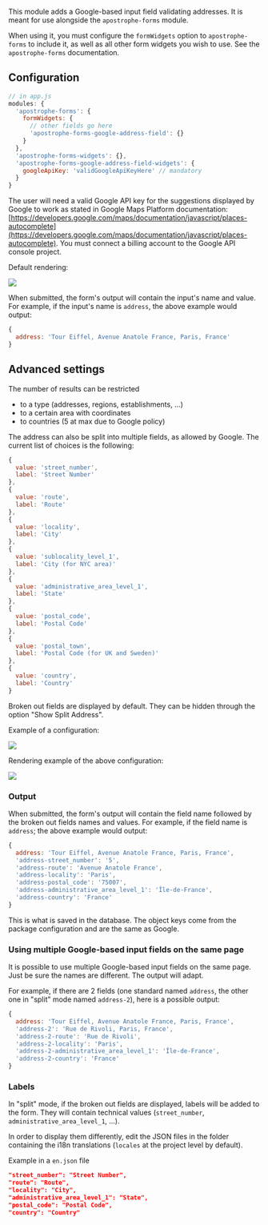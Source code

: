 This module adds a Google-based input field validating addresses. It is meant for use alongside the `apostrophe-forms` module.

When using it, you must configure the `formWidgets` option to `apostrophe-forms` to include it, as well as all other form widgets you wish to use. See the `apostrophe-forms` documentation.

## Configuration

```javascript
// in app.js
modules: {
  'apostrophe-forms': {
    formWidgets: {
      // other fields go here
      'apostrophe-forms-google-address-field': {}
    }
  },
  'apostrophe-forms-widgets': {},
  'apostrophe-forms-google-address-field-widgets': {
    googleApiKey: 'validGoogleApiKeyHere' // mandatory
  }
}
```

The user will need a valid Google API key for the suggestions displayed by Google to work as stated in Google Maps Platform documentation: [https://developers.google.com/maps/documentation/javascript/places-autocomplete](https://developers.google.com/maps/documentation/javascript/places-autocomplete). You must connect a billing account to the Google API console project.

Default rendering:

![](./assets/basic.gif)

When submitted, the form's output will contain the input's name and value.
For example, if the input's name is `address`, the above example would output:

```js
{
  address: 'Tour Eiffel, Avenue Anatole France, Paris, France'
}
```


## Advanced settings

The number of results can be restricted
- to a type (addresses, regions, establishments, ...)
- to a certain area with coordinates
- to countries (5 at max due to Google policy)

The address can also be split into multiple fields, as allowed by Google. The current list of choices is the following:

```js
{
  value: 'street_number',
  label: 'Street Number'
},
{
  value: 'route',
  label: 'Route'
},
{
  value: 'locality',
  label: 'City'
},
{
  value: 'sublocality_level_1',
  label: 'City (for NYC area)'
},
{
  value: 'administrative_area_level_1',
  label: 'State'
},
{
  value: 'postal_code',
  label: 'Postal Code'
},
{
  value: 'postal_town',
  label: 'Postal Code (for UK and Sweden)'
},
{
  value: 'country',
  label: 'Country'
}
```

Broken out fields are displayed by default. They can be hidden through the option "Show Split Address".

Example of a configuration:

![](./assets/config.png)

Rendering example of the above configuration:

![](./assets/split.gif)

### Output

When submitted, the form's output will contain the field name followed by the broken out fields names and values.
For example, if the field name is `address`; the above example would output:

```js
{
  address: 'Tour Eiffel, Avenue Anatole France, Paris, France',
  'address-street_number': '5',
  'address-route': 'Avenue Anatole France',
  'address-locality': 'Paris',
  'address-postal_code': '75007',
  'address-administrative_area_level_1': 'Île-de-France',
  'address-country': 'France'
}
```

This is what is saved in the database. The object keys come from the package configuration and are the same as Google.

### Using multiple Google-based input fields on the same page

It is possible to use multiple Google-based input fields on the same page. Just be sure the names are different. The output will adapt.

For example, if there are 2 fields (one standard named `address`, the other one in "split" mode named `address-2`), here is a possible output:

```js
{
  address: 'Tour Eiffel, Avenue Anatole France, Paris, France',
  'address-2': 'Rue de Rivoli, Paris, France',
  'address-2-route': 'Rue de Rivoli',
  'address-2-locality': 'Paris',
  'address-2-administrative_area_level_1': 'Île-de-France',
  'address-2-country': 'France'
}
```

### Labels

In "split" mode, if the broken out fields are displayed, labels will be added to the form. They will contain technical values (`street_number`, `administrative_area_level_1`, ...).

In order to display them differently, edit the JSON files in the folder containing the i18n translations (`locales` at the project level by default).

Example in a `en.json` file

```json
"street_number": "Street Number",
"route": "Route",
"locality": "City",
"administrative_area_level_1": "State",
"postal_code": "Postal Code",
"country": "Country"
```


